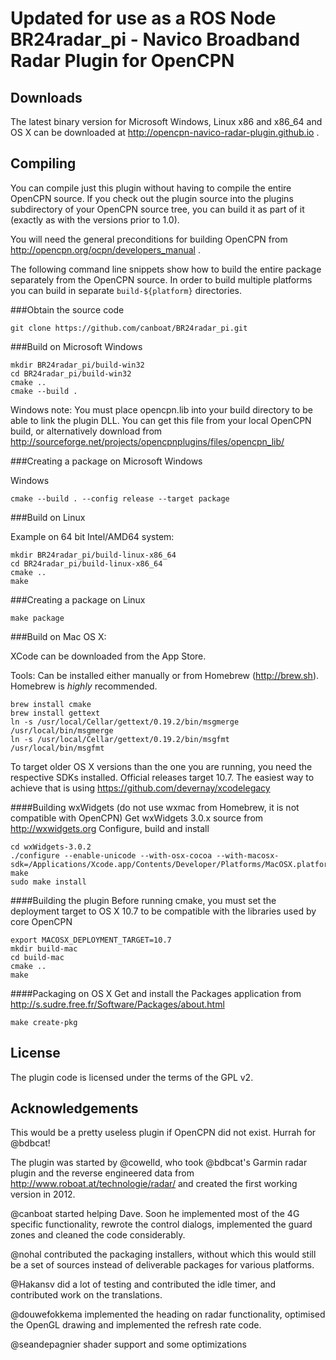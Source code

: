 **Updated for use as a ROS Node**
BR24radar_pi - Navico Broadband Radar Plugin for OpenCPN
========================================================

Downloads
---------

The latest binary version for Microsoft Windows, Linux x86 and x86_64 and OS X can be downloaded at http://opencpn-navico-radar-plugin.github.io .

Compiling
---------

You can compile just this plugin without having to compile the entire OpenCPN source. If you check out the plugin source into the plugins subdirectory of your OpenCPN source tree, you can build it as part of it (exactly as with the versions prior to 1.0).

You will need the general preconditions for building OpenCPN from http://opencpn.org/ocpn/developers_manual .

The following command line snippets show how to build the entire package separately from the OpenCPN source.
In order to build multiple platforms you can build in separate `build-${platform}` directories.

###Obtain the source code

```
git clone https://github.com/canboat/BR24radar_pi.git
```

###Build on Microsoft Windows

```
mkdir BR24radar_pi/build-win32
cd BR24radar_pi/build-win32
cmake ..
cmake --build .
```
Windows note: You must place opencpn.lib into your build directory to be able to link the plugin DLL. You can get this file from your local OpenCPN build, or alternatively download from http://sourceforge.net/projects/opencpnplugins/files/opencpn_lib/

###Creating a package on Microsoft Windows

Windows
```
cmake --build . --config release --target package
```

###Build on Linux

Example on 64 bit Intel/AMD64 system:

```
mkdir BR24radar_pi/build-linux-x86_64
cd BR24radar_pi/build-linux-x86_64
cmake ..
make
```


###Creating a package on Linux

```
make package
```

###Build on Mac OS X:

XCode can be downloaded from the App Store.

Tools: Can be installed either manually or from Homebrew (http://brew.sh). Homebrew is _highly_ recommended.
```
brew install cmake
brew install gettext
ln -s /usr/local/Cellar/gettext/0.19.2/bin/msgmerge /usr/local/bin/msgmerge
ln -s /usr/local/Cellar/gettext/0.19.2/bin/msgfmt /usr/local/bin/msgfmt
```

To target older OS X versions than the one you are running, you need the respective SDKs installed. Official releases target 10.7. The easiest way to achieve that is using https://github.com/devernay/xcodelegacy

####Building wxWidgets
(do not use wxmac from Homebrew, it is not compatible with OpenCPN)
Get wxWidgets 3.0.x source from http://wxwidgets.org
Configure, build and install
```
cd wxWidgets-3.0.2
./configure --enable-unicode --with-osx-cocoa --with-macosx-sdk=/Applications/Xcode.app/Contents/Developer/Platforms/MacOSX.platform/Developer/SDKs/MacOSX10.7
make
sudo make install
```

####Building the plugin
Before running cmake, you must set the deployment target to OS X 10.7 to be compatible with the libraries used by core OpenCPN
```
export MACOSX_DEPLOYMENT_TARGET=10.7
mkdir build-mac
cd build-mac
cmake ..
make
```

####Packaging on OS X
Get and install the Packages application from http://s.sudre.free.fr/Software/Packages/about.html
```
make create-pkg
```

License
-------
The plugin code is licensed under the terms of the GPL v2.

Acknowledgements
----------------

This would be a pretty useless plugin if OpenCPN did not exist. Hurrah for @bdbcat!

The plugin was started by @cowelld, who took @bdbcat's Garmin radar plugin and the reverse engineered data from http://www.roboat.at/technologie/radar/ and created the first working version in 2012.

@canboat started helping Dave. Soon he implemented most of the 4G specific functionality, rewrote the control dialogs, implemented the guard zones and cleaned the code considerably.

@nohal contributed the packaging installers, without which this would still be a set of sources instead of deliverable packages for various platforms.

@Hakansv did a lot of testing and contributed the idle timer, and contributed work on the translations.

@douwefokkema implemented the heading on radar functionality, optimised the OpenGL drawing and implemented the refresh rate code.

@seandepagnier shader support and some optimizations

